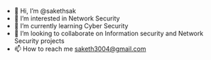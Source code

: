 - 👋 Hi, I’m @sakethsak
- 👀 I’m interested in Network Security 
- 🌱 I’m currently learning Cyber Security
- 💞️ I’m looking to collaborate on Information security and Network Security projects
- 📫 How to reach me saketh3004@gmail.com

<!---
sakethsak/sakethsak is a ✨ special ✨ repository because its `README.md` (this file) appears on your GitHub profile.
You can click the Preview link to take a look at your changes.
--->
